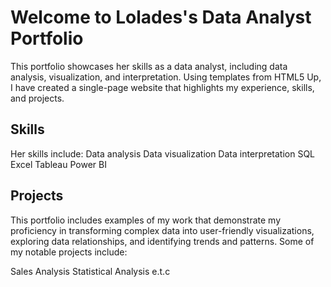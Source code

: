 
# Welcome to Lolades's Data Analyst Portfolio

This portfolio showcases her skills as a data analyst, including data analysis, visualization, and interpretation. Using templates from HTML5 Up, I have created a single-page website that highlights my experience, skills, and projects.

## Skills

Her skills include:
Data analysis
Data visualization
Data interpretation
SQL
Excel
Tableau
Power BI

## Projects

This portfolio includes examples of my work that demonstrate my proficiency in transforming complex data into user-friendly visualizations, exploring data relationships, and identifying trends and patterns. Some of my notable projects include:

Sales Analysis
Statistical Analysis
e.t.c

